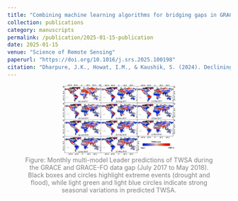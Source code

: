 ```yaml
---
title: "Combining machine learning algorithms for bridging gaps in GRACE and GRACE Follow-On missions using ERA5-Land reanalysis"
collection: publications
category: manuscripts
permalink: /publication/2025-01-15-publication
date: 2025-01-15
venue: "Science of Remote Sensing"
paperurl: "https://doi.org/10.1016/j.srs.2025.100198"
citation: "Dharpure, J.K., Howat, I.M., & Kaushik, S. (2024). Declining Groundwater Storage in the Indus Basin Revealed Using GRACE and GRACE-FO Data. Water Resources Research."
---
```


<figure style="text-align: center;">
    <img src="../images/SRS.jpg" alt="Landslide Susceptibility Assessment" style="width: 60%;">
    <figcaption style="font-size: 14px; color: gray;">
        Figure: Monthly multi-model Leader predictions of TWSA during the GRACE and GRACE-FO data gap (July 2017 to May 2018). Black boxes and circles highlight extreme events (drought and flood), while light green and light blue circles indicate strong seasonal variations in predicted TWSA.
    </figcaption>
</figure>
